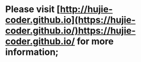 # Please visit [http://hujie-coder.github.io](https://hujie-coder.github.io/)https://hujie-coder.github.io/ for more information;
